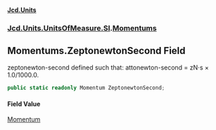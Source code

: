 #### [Jcd.Units](index 'index')
### [Jcd.Units.UnitsOfMeasure.SI](Jcd.Units.UnitsOfMeasure.SI 'Jcd.Units.UnitsOfMeasure.SI').[Momentums](Momentums 'Jcd.Units.UnitsOfMeasure.SI.Momentums')

## Momentums.ZeptonewtonSecond Field

zeptonewton-second defined such that: attonewton-second = zN⋅s × 1.0/1000.0.

```csharp
public static readonly Momentum ZeptonewtonSecond;
```

#### Field Value
[Momentum](Momentum 'Jcd.Units.UnitTypes.Momentum')